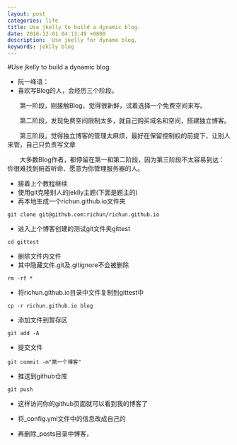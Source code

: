 ```yaml
---
layout: post
categories: life
title: Use jkelly to build a dynamic blog.
date: 2016-12-01 04:13:49 +0800
description:  Use jkelly for dyname blog.
keywords: jeklly blog 
---
```


#Use jkelly to build a dynamic blog.

- 阮一峰语：
- 喜欢写Blog的人，会经历三个阶段。   

　　第一阶段，刚接触Blog，觉得很新鲜，试着选择一个免费空间来写。

　　第二阶段，发现免费空间限制太多，就自己购买域名和空间，搭建独立博客。

　　第三阶段，觉得独立博客的管理太麻烦，最好在保留控制权的前提下，让别人来管，自己只负责写文章

　　大多数Blog作者，都停留在第一和第二阶段，因为第三阶段不太容易到达：你很难找到俯首听命、愿意为你管理服务器的人。


- 接着上个教程继续
- 使用git克隆别人的jeklly主题(下面是题主的)
- 再本地生成一个richun.github.io文件夹

```shell
git clone git@github.com:richun/richun.github.io
```
- 进入上个博客创建的测试git文件夹gittest

```shell
cd gittest
```
- 删除文件内文件
- 其中隐藏文件.git及.gitignore不会被删除

```shell
rm -rf *
```
- 将richun.github.io目录中文件复制到gittest中

```shell
cp -r richun.github.io blog 
```
- 添加文件到暂存区

```shell
git add -A
```
- 提交文件

```shell
git commit -m"第一个博客"
```
- 推送到github仓库

```shell
git push 
```
- 这样访问你的github页面就可以看到我的博客了

- 将_config.yml文件中的信息改成自己的
- 再删除_posts目录中博客，



